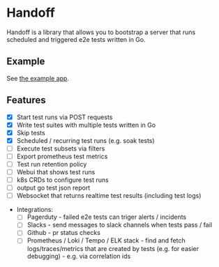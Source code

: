 # Handoff

Handoff is a library that allows you to bootstrap a server that runs scheduled and triggered e2e tests written in Go.


## Example

See [the example app](./cmd/example/main.go).

## Features

- [x] Start test runs via POST requests
- [x] Write test suites with multiple tests written in Go
- [x] Skip tests
- [x] Scheduled / recurring test runs (e.g. soak tests)
- [ ] Execute test subsets via filters
- [ ] Export prometheus test metrics
- [ ] Test run retention policy
- [ ] Webui that shows test runs
- [ ] k8s CRDs to configure test runs
- [ ] output go test json report
- [ ] Websocket that returns realtime test results (including test logs)
- Integrations:
  - [ ] Pagerduty - failed e2e tests can triger alerts / incidents
  - [ ] Slacks - send messages to slack channels when tests pass / fail
  - [ ] Github - pr status checks
  - [ ] Prometheus / Loki / Tempo / ELK stack - find and fetch logs/traces/metrics that are created by tests (e.g. for easier debugging) - e.g. via correlation ids

